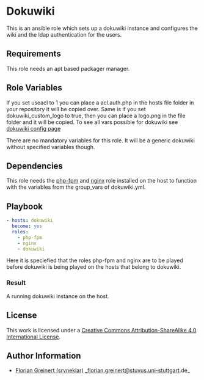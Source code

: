 # Dokuwiki 

This is an ansible role which sets up a dokuwiki instance and configures the wiki and the ldap authentication for the users.

## Requirements

This role needs an apt based packager manager.


## Role Variables

If you set useacl to 1 you can place a acl.auth.php in the hosts file folder in your repository it will be copied over.
Same is if you set dokuwiki_custom_logo to true, then you can place a logo.png in the file folder and it will be copied.
To see all vars possible for dokuwiki see 
[dokuwiki config page](https://www.dokuwiki.org/config)

There are no mandatory variables for this role. It will be a generic dokuwiki without specified variables though.

## Dependencies

This role needs the [php-fpm](https://github.com/stuvusIT/php-fpm) and [nginx](https://github.com/stuvusIT/nginx) role installed on the host to function with the variables from the group_vars of dokuwiki.yml. 

## Playbook

```yml
- hosts: dokuwiki
  become: yes
  roles:
    - php-fpm
    - nginx
    - dokuwiki
```
Here it is speciefied that the roles php-fpm and nginx are to be played before
dokuwiki is being played on the hosts that belong to dokuwiki.

### Result
A running dokuwiki instance on the host.

## License

This work is licensed under a [Creative Commons Attribution-ShareAlike 4.0 International License](http://creativecommons.org/licenses/by-sa/4.0/).


## Author Information

 * [Florian Greinert (sryneklar)](https://github.com/sryneklar) _florian.greinert@stuvus.uni-stuttgart.de_
